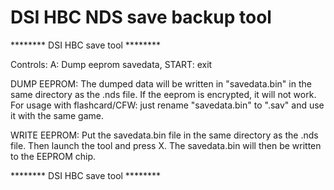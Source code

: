 # DSI HBC NDS save backup tool
******** DSI HBC save tool ********

Controls: A: Dump eeprom savedata, START: exit

DUMP EEPROM:
The dumped data will be written in "savedata.bin" in the same directory as the .nds file.
If the eeprom is encrypted, it will not work.
For usage with flashcard/CFW: just rename "savedata.bin" to "<nds rom game>.sav" and use it with the same game.

WRITE EEPROM:
Put the savedata.bin file in the same directory as the .nds file. Then launch the tool and press X.
The savedata.bin will then be written to the EEPROM chip.

******** DSI HBC save tool ********
